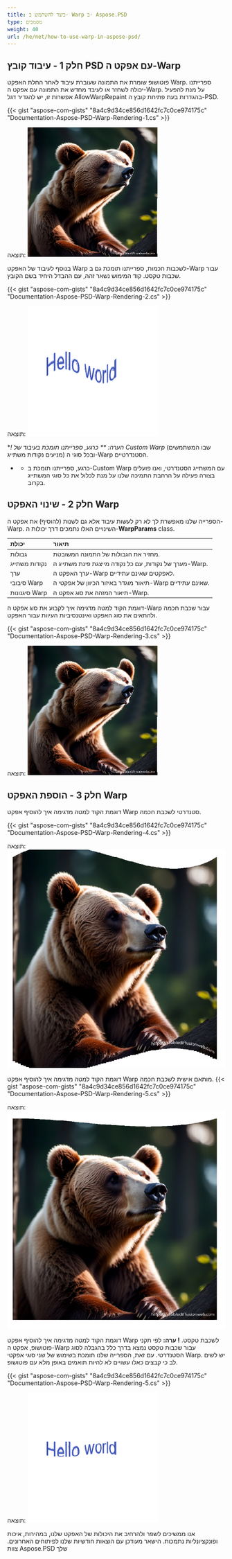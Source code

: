 ```yaml
---
title: כיצד להשתמש ב- Warp ב- Aspose.PSD
type: מסמכים
weight: 40
url: /he/net/how-to-use-warp-in-aspose-psd/
---
```


## **חלק 1 - עיבוד קובץ PSD עם אפקט ה-Warp**

פוטושופ שומרת את התמונה שעוברת עיבוד לאחר החלת האפקט Warp. ספרייתנו יכולה לשחזר או לעיבד מחדש את התמונה עם אפקט ה-Warp. על מנת להפעיל אפשרות זו, יש להגדיר דגל AllowWarpRepaint בהגדרות בעת פתיחת קובץ ה-PSD.

{{< gist "aspose-com-gists" "8a4c9d34ce856d1642fc7c0ce974175c" "Documentation-Aspose-PSD-Warp-Rendering-1.cs" >}}

תוצאה:
![Aspose.PSD for .NET Warp Result 1](warp1.png)

בנוסף לעיבוד של האפקט Warp לשכבות חכמות, ספרייתנו תומכת גם ב-Warp עבור שכבות טקסט. קוד המימוש נשאר זהה, עם ההבדל היחיד בשם הקובץ.

{{< gist "aspose-com-gists" "8a4c9d34ce856d1642fc7c0ce974175c" "Documentation-Aspose-PSD-Warp-Rendering-2.cs" >}}

תוצאה:
![Aspose.PSD for .NET Warp Result 2](warp2.png)

**! הערה: ** כרגע, ספרייתנו תומכת בעיבוד של Custom Warp* (שבו המשתמשים מניעים נקודות משתייג) ובכל סוגי ה-Warp הסטנדרטיים.
* - כרגע, ספרייתנו תומכת ב-Custom Warp עם המשתייג הסטנדרטי, ואנו פועלים בצורה פעילה על הרחבת התמיכה שלנו על מנת לכלול את כל סוגי המשתייג בקרוב.

## **חלק 2 - שינוי האפקט Warp**

הספרייה שלנו מאפשרת לך לא רק לעשות עיבוד אלא גם לשנות (להוסיף) את אפקט ה-Warp.
השינויים האלו נתמכים דרך יכולות ה-**WarpParams** class.

| **יכולת**    | **תיאור**                                                               | 
|:-------------|:----------------------------------------------------------------------------|
| גבולות       | מחזיר את הגבולות של התמונה המשובטת.                                       |
| נקודות משתייג | מערך של נקודות, עם כל נקודה מייצגת פינת משתייג ה-Warp.                 |
| ערך           | ערך האפקט ה-Warp לאפקטים שאינם עתידיים.                                    |
| סיבובי Warp | תיאור מוגדר באיזור הכיוון של אפקטי ה-Warp שאינם עתידיים.                 |
| סיגנונות Warp | תיאור המזהה את סוג אפקט ה-Warp.                                          |

דוגמת הקוד למטה מדגימה איך לקבוע את סוג אפקט ה-Warp עבור שכבת חכמה ולהתאים את סוג האפקט ואינטנסיביות העיוות עבור האפקט.

{{< gist "aspose-com-gists" "8a4c9d34ce856d1642fc7c0ce974175c" "Documentation-Aspose-PSD-Warp-Rendering-3.cs" >}}

תוצאה:
![Aspose.PSD for .NET Warp Result 3](warp3.png)

## **חלק 3 - הוספת האפקט Warp**

דוגמת הקוד למטה מדגימה איך להוסיף אפקט Warp סטנדרטי לשכבת חכמה.

{{< gist "aspose-com-gists" "8a4c9d34ce856d1642fc7c0ce974175c" "Documentation-Aspose-PSD-Warp-Rendering-4.cs" >}}

תוצאה:
![Aspose.PSD for .NET Warp Result 4](warp4.png)

דוגמת הקוד למטה מדגימה איך להוסיף אפקט Warp מותאם אישית לשכבת חכמה.
{{< gist "aspose-com-gists" "8a4c9d34ce856d1642fc7c0ce974175c" "Documentation-Aspose-PSD-Warp-Rendering-5.cs" >}}

תוצאה:
![Aspose.PSD for .NET Warp Result 5](warp5.png)

דוגמת הקוד למטה מדגימה איך להוסיף אפקט Warp לשכבת טקסט. 
**! ערה:** לפי תקני פוטושופ, אפקט ה-Warp עבור שכבות טקסט נמצא בדרך כלל בהגבלה לסוג הסטנדרטי. עם זאת, הספרייה שלנו תומכת בשימוש של שני סוגי אפקטי Warp. יש לשים לב כי קבצים כאלו עשויים לא להיות תואמים באופן מלא עם פוטושופ.

{{< gist "aspose-com-gists" "8a4c9d34ce856d1642fc7c0ce974175c" "Documentation-Aspose-PSD-Warp-Rendering-5.cs" >}}

תוצאה:
![Aspose.PSD for .NET Warp Result 6](warp6.png)

אנו ממשיכים לשפר ולהרחיב את היכולות של האפקט שלנו, במהירות, איכות ופונקציונליות נתמכות. הישאר מעודכן עם הוצאות חודשיות שלנו לפיתוחים האחרונים. 
צוות Aspose.PSD שלך
